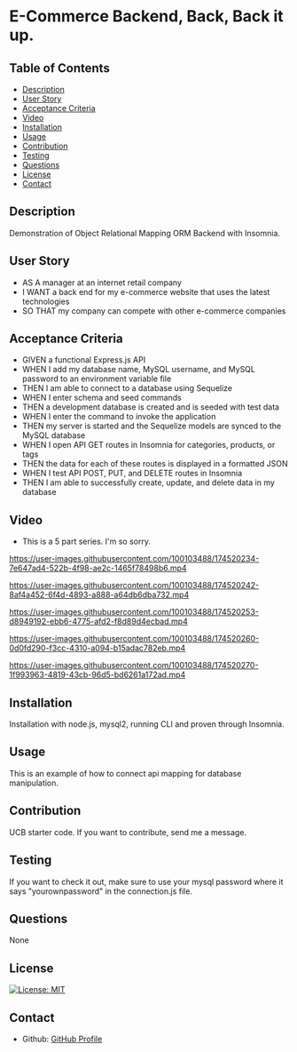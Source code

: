 # E-Commerce Backend, Back, Back it up.

  ## Table of Contents


  - [Description](#description)
  - [User Story](#user_story)
  - [Acceptance Criteria](#acceptance_criteria)
  - [Video](#video)
  - [Installation](#installation)
  - [Usage](#usage)
  - [Contribution](#contribution)
  - [Testing](#testing)
  - [Questions](#questions)
  - [License](#license)
  - [Contact](#contact)


## Description
Demonstration of Object Relational Mapping ORM Backend with Insomnia.

## User Story
 - AS A manager at an internet retail company
 - I WANT a back end for my e-commerce website that uses the latest technologies
 - SO THAT my company can compete with other e-commerce companies

## Acceptance Criteria
 - GIVEN a functional Express.js API
 - WHEN I add my database name, MySQL username, and MySQL password to an environment variable file
 - THEN I am able to connect to a database using Sequelize
 - WHEN I enter schema and seed commands
 - THEN a development database is created and is seeded with test data
 - WHEN I enter the command to invoke the application
 - THEN my server is started and the Sequelize models are synced to the MySQL database
 - WHEN I open API GET routes in Insomnia for categories, products, or tags
 - THEN the data for each of these routes is displayed in a formatted JSON
 - WHEN I test API POST, PUT, and DELETE routes in Insomnia
 - THEN I am able to successfully create, update, and delete data in my database

## Video
 - This is a 5 part series. I'm so sorry. 

 
https://user-images.githubusercontent.com/100103488/174520234-7e647ad4-522b-4f98-ae2c-1465f78498b6.mp4

https://user-images.githubusercontent.com/100103488/174520242-8af4a452-6f4d-4893-a888-a64db6dba732.mp4


https://user-images.githubusercontent.com/100103488/174520253-d8949192-ebb6-4775-afd2-f8d89d4ecbad.mp4


https://user-images.githubusercontent.com/100103488/174520260-0d0fd290-f3cc-4310-a094-b15adac782eb.mp4


https://user-images.githubusercontent.com/100103488/174520270-1f993963-4819-43cb-96d5-bd6261a172ad.mp4

## Installation
Installation with node.js, mysql2, running CLI and proven through Insomnia.

## Usage
 This is an example of how to connect api mapping for database manipulation.

## Contribution
UCB starter code. If you want to contribute, send me a message. 

## Testing
If you want to check it out, make sure to use your mysql password where it says "yourownpassword" in the connection.js file.

## Questions
None

## License 
[![License: MIT](https://img.shields.io/badge/License-MIT-yellow.svg)](https://opensource.org/licenses/MIT)

## Contact 

* Github: [GitHub Profile](https://github.com/z9tails)
